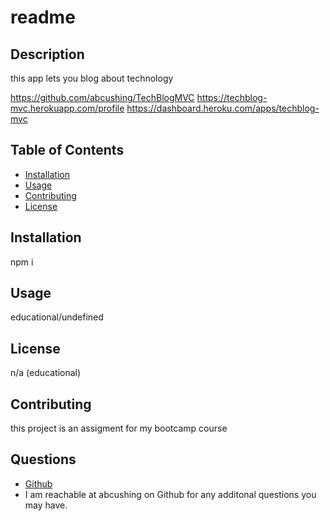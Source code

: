 # readme
  ## Description
  this app lets you blog about technology
  
  https://github.com/abcushing/TechBlogMVC
  https://techblog-mvc.herokuapp.com/profile
  https://dashboard.heroku.com/apps/techblog-mvc
  ## Table of Contents
  * [Installation](#installation)
  * [Usage](#usage)
  * [Contributing](#contributing)
  * [License](#license)
  
  ## Installation
  npm i
  
  ## Usage
  educational/undefined
  ## License
  n/a (educational)
  
  ## Contributing
  this project is an assigment for my bootcamp course

  ## Questions
  * [Github](https://github.com/abcushing)
  * I am reachable at abcushing on Github for any additonal questions you may have.